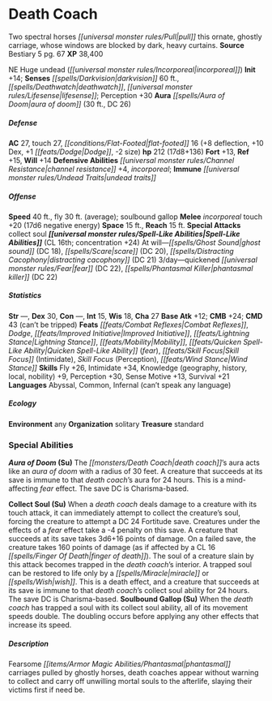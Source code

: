 ﻿---
cssclass: [monsters]
title1: Death Coach
desc_short: Two spectral horses pull this ornate, ghostly carriage, whose windows
  are blocked by dark, heavy curtains.
title2: Death Coach
CR: 14
sources:
- name: Bestiary 5
  page: 67
  link: http://paizo.com/products/btpy9g9x?Pathfinder-Roleplaying-Game-Bestiary-5
XP: 38400
alignment: NE
size: Huge
type: undead
subtypes:
- incorporeal
initiative:
  bonus: 14
senses:
  darkvision: 60
  deathwatch: true
  lifesense: true
auras:
- name: aura of doom
  radius: 30
  DC: 26
AC:
  AC: 27
  touch: 27
  flat_footed: 16
  components:
    deflection: 8
    dex: 10
    dodge: 1
    size: -2
HP:
  HP: 212
  long: 17d8+136
saves:
  fort: 13
  ref: 15
  will: 14
defensive_abilities:
- channel resistance +4
- incorporeal
immunities:
- undead traits
speeds:
  base: 40
  other_semicolon: soulbound gallop
  fly: 30
  fly_maneuverability: average
attacks:
  melee:
  - - text: incorporeal touch +20 (17d6 negative energy)
      entries:
      - - damage: 17d6
          type: negative energy
      attack: incorporeal touch
      bonus:
      - 20
  special:
  - collect soul
space: 15
reach: 15
spell_like_abilities:
  entries:
  - name: ghost sound
    source: default
    freq: At will
    DC: 18
  - name: scare
    source: default
    freq: At will
    DC: 20
  - name: distracting cacophony
    source: default
    freq: At will
    DC: 21
  - name: quickened fear
    source: default
    freq: 3/day
    DC: 22
  - name: phantasmal killer
    source: default
    freq: 3/day
    DC: 22
  sources:
  - name: default
    CL: 16
    concentration: 24
ability_scores:
  STR:
  DEX: 30
  CON:
  INT: 15
  WIS: 18
  CHA: 27
BAB: 12
CMB: 24
CMD: 43
CMD_other: can't be tripped
feats:
- name: Combat Reflexes
- name: Dodge
- name: Improved Initiative
- name: Lightning Stance
- name: Mobility
- name: Quicken Spell-Like Ability (fear)
- name: Skill Focus (Intimidate)
- name: Skill Focus (Perception)
- name: Wind Stance
skills:
  Fly: 26
  Intimidate: 34
  Knowledge (geography): 9
  Knowledge (history): 9
  Knowledge (local): 9
  Knowledge (nobility): 9
  Perception: 30
  Sense Motive: 13
  Survival: 21
languages:
- Abyssal
- Common
- Infernal (can't speak any language)
ecology:
  environment: any
  organization: solitary
  treasure_type: standard
special_abilities:
  Aura of Doom (Su): The death coach's aura acts like an aura of doom with a radius
    of 30 feet. A creature that succeeds at its save is immune to that death coach's
    aura for 24 hours. This is a mind-affecting fear effect. The save DC is Charisma-based.
  Collect Soul (Su): When a death coach deals damage to a creature with its touch
    attack, it can immediately attempt to collect the creature's soul, forcing the
    creature to attempt a DC 24 Fortitude save. Creatures under the effects of a fear
    effect take a -4 penalty on this save. A creature that succeeds at its save takes
    3d6+16 points of damage. On a failed save, the creature takes 160 points of damage
    (as if affected by a CL 16 finger of death). The soul of a creature slain by this
    attack becomes trapped in the death coach's interior. A trapped soul can be restored
    to life only by a miracle or wish. This is a death effect, and a creature that
    succeeds at its save is immune to that death coach's collect soul ability for
    24 hours. The save DC is Charisma-based.
  Soulbound Gallop (Su): When the death coach has trapped a soul with its collect
    soul ability, all of its movement speeds double. The doubling occurs before applying
    any other effects that increase its speed.
desc_long: Fearsome phantasmal carriages pulled by ghostly horses, death coaches appear
  without warning to collect and carry off unwilling mortal souls to the afterlife,
  slaying their victims first if need be.

---

# Death Coach
Two spectral horses _[[universal monster rules/Pull|pull]]_ this ornate, ghostly carriage, whose windows are blocked by dark, heavy curtains.
**Source** Bestiary 5 pg. 67
**XP** 38,400

NE Huge undead (_[[universal monster rules/Incorporeal|incorporeal]]_)
**Init** +14; **Senses** _[[spells/Darkvision|darkvision]]_ 60 ft., _[[spells/Deathwatch|deathwatch]]_, _[[universal monster rules/Lifesense|lifesense]]_; Perception +30
**Aura** _[[spells/Aura of Doom|aura of doom]]_ (30 ft., DC 26)

##### Defense

**AC** 27, touch 27, _[[conditions/Flat-Footed|flat-footed]]_ 16 (+8 deflection, +10 Dex, +1 _[[feats/Dodge|Dodge]]_, -2 size)
**hp** 212 (17d8+136)
**Fort** +13, **Ref** +15, **Will** +14
**Defensive Abilities** _[[universal monster rules/Channel Resistance|channel resistance]]_ +4, _incorporeal_; **Immune** _[[universal monster rules/Undead Traits|undead traits]]_

##### Offense
**Speed** 40 ft., fly 30 ft. (average); soulbound gallop
**Melee** _incorporeal_ touch +20 (17d6 negative energy)
**Space** 15 ft., **Reach** 15 ft.
**Special Attacks** collect soul
**_[[universal monster rules/Spell-Like Abilities|Spell-Like Abilities]]_** (CL 16th; concentration +24)
At will—_[[spells/Ghost Sound|ghost sound]]_ (DC 18), _[[spells/Scare|scare]]_ (DC 20), _[[spells/Distracting Cacophony|distracting cacophony]]_ (DC 21)
3/day—quickened _[[universal monster rules/Fear|fear]]_ (DC 22), _[[spells/Phantasmal Killer|phantasmal killer]]_ (DC 22)

##### Statistics
**Str** —, **Dex** 30, **Con** —, **Int** 15, **Wis** 18, **Cha** 27
**Base Atk** +12; **CMB** +24; **CMD** 43 (can’t be tripped)
**Feats** _[[feats/Combat Reflexes|Combat Reflexes]]_, _Dodge_, _[[feats/Improved Initiative|Improved Initiative]]_, _[[feats/Lightning Stance|Lightning Stance]]_, _[[feats/Mobility|Mobility]]_, _[[feats/Quicken Spell-Like Ability|Quicken Spell-Like Ability]]_ (_fear_), _[[feats/Skill Focus|Skill Focus]]_ (Intimidate), _Skill Focus_ (Perception), _[[feats/Wind Stance|Wind Stance]]_
**Skills** Fly +26, Intimidate +34, Knowledge (geography, history, local, nobility) +9, Perception +30, Sense Motive +13, Survival +21
**Languages** Abyssal, Common, Infernal (can’t speak any language)

##### Ecology

**Environment** any
**Organization** solitary
**Treasure** standard

### Special Abilities

**_Aura of Doom_ (Su)** The _[[monsters/Death Coach|death coach]]_’s aura acts like an _aura of doom_ with a radius of 30 feet. A creature that succeeds at its save is immune to that _death coach_’s aura for 24 hours. This is a mind-affecting _fear_ effect. The save DC is Charisma-based.

**Collect Soul (Su)** When a _death coach_ deals damage to a creature with its touch attack, it can immediately attempt to collect the creature’s soul, forcing the creature to attempt a DC 24 Fortitude save. Creatures under the effects of a _fear_ effect take a -4 penalty on this save. A creature that succeeds at its save takes 3d6+16 points of damage. On a failed save, the creature takes 160 points of damage (as if affected by a CL 16 _[[spells/Finger Of Death|finger of death]]_). The soul of a creature slain by this attack becomes trapped in the _death coach_’s interior. A trapped soul can be restored to life only by a _[[spells/Miracle|miracle]]_ or _[[spells/Wish|wish]]_. This is a death effect, and a creature that succeeds at its save is immune to that _death coach_’s collect soul ability for 24 hours. The save DC is Charisma-based.
**Soulbound Gallop (Su)** When the _death coach_ has trapped a soul with its collect soul ability, all of its movement speeds double. The doubling occurs before applying any other effects that increase its speed.

##### Description

Fearsome _[[items/Armor Magic Abilities/Phantasmal|phantasmal]]_ carriages pulled by ghostly horses, death coaches appear without warning to collect and carry off unwilling mortal souls to the afterlife, slaying their victims first if need be.